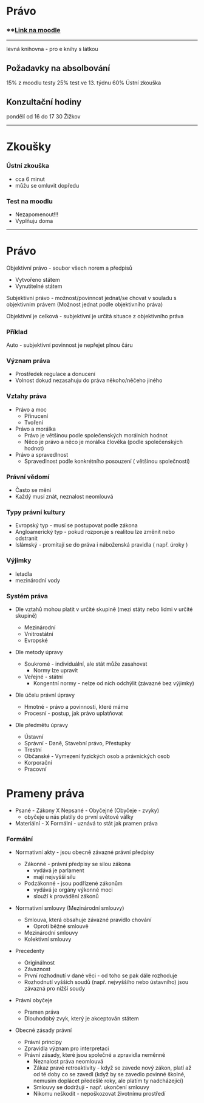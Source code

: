
# Právo

### **[Link na moodle](https://moodle.vse.cz/course/view.php?id=17501&breadcrumb=1)
---
levná knihovna - pro e knihy s látkou

## Požadavky na absolbování

15% z moodlu testy 
25% test ve 13. týdnu 
60% Ústní zkouška 

## Konzultační hodiny
pondělí od 16 do 17 30 Žižkov

---
# Zkoušky 

### Ústní zkouška 
- cca 6 minut
- můžu se omluvit dopředu

### Test na moodlu
- Nezapomenout!!!
- Vyplňuju doma

---

# Právo

Objektivní právo - soubor všech norem a předpisů
- Vytvořeno státem
- Vynutitelné státem

Subjektivní právo - možnost/povinnost jednat/se chovat v souladu s objektivním právem (Možnost jednat podle objektivního práva)


Objektivní je celková - subjektivní je určitá situace z objektivního práva

### Příklad

Auto - subjektivní povinnost je nepřejet plnou čáru 


### Význam práva

- Prostředek regulace a donucení
- Volnost dokud nezasahuju do práva někoho/něčeho jiného

### Vztahy práva

- Právo a moc
	- Přinucení
	- Tvoření
- Právo a morálka
	- Právo je většinou podle společenských morálních hodnot
	- Něco je právo a něco je morálka člověka (podle společenských hodnot)
- Právo a spravedlnost
	- Spravedlnost podle konkrétního posouzení ( většinou společnosti)

### Právní vědomí

- Často se mění
- Každý musí znát, neznalost neomlouvá 

### Typy právní kultury

- Evropský typ - musí se postupovat podle zákona 
- Angloamerický typ - pokud rozporuje s realitou lze změnit nebo odstranit
- Islámský - promítají se do práva i náboženská pravidla ( např. úroky )

### Výjimky 

- letadla
- mezinárodní vody

### Systém práva

- Dle vztahů
	mohou platit v určité skupině (mezi státy nebo lidmi v určité skupině)
	
	- Mezinárodní
	- Vnitrostátní
	- Evropské
	
- Dle metody úpravy
	- Soukromé - individuální, ale stát může zasahovat 
		- Normy lze upravit 
	- Veřejné - státní 
		- Kongentní normy - nelze od nich odchýlit (závazné bez výjimky)
- Dle účelu právní úpravy
	- Hmotné - právo a povinnosti, které máme
	- Procesní - postup, jak právo uplatňovat
- Dle předmětu úpravy
	- Ústavní
	- Správní - Daně, Stavební právo, Přestupky
	- Trestní 
	- Občanské - Vymezení fyzických osob a právnických osob 
	- Korporační
	- Pracovní


# Prameny práva
- Psané - Zákony X Nepsané - Obyčejné (Obyčeje - zvyky)
	- obyčeje u nás platily do první světové války 
- Materiální - X Formální - uznává to stát jak pramen práva

### Formální
- Normativní akty - jsou obecně závazné právní předpisy 
	- Zákonné - právní předpisy se silou zákona
		- vydává je parlament 
		- mají nejvyšší sílu
	- Podzákonné - jsou podřízené zákonům
		- vydává je orgány výkonné moci
		- slouží k provádění zákonů

- Normativní smlouvy (Mezinárodní smlouvy)
	- Smlouva, která obsahuje závazné pravidlo chování
		- Oproti běžné smlouvě 
	- Mezinárodní smlouvy
	- Kolektivní smlouvy

- Precedenty
	- Originálnost
	- Závaznost
	- První rozhodnutí v dané věci - od toho se pak dále rozhoduje
	- Rozhodnutí vyšších soudů (např. nejvyššího nebo ústavního) jsou závazná pro nižší soudy

- Právní obyčeje
	- Pramen práva
	- Dlouhodobý zvyk, který je akceptován státem

- Obecné zásady právní 
	- Právní principy
	- Zpravidla význam pro interpretaci
	- Právní zásady, které jsou společné a zpravidla neměnné 
		- Neznalost práva neomlouvá 
		- Zákaz pravé retroaktivity - když se zavede nový zákon, platí až od té doby co se zavedl (když by se zavedlo povinné školné, nemusím doplácet předešlé roky, ale platím ty nadcházející)
		- Smlouvy se dodržují - např. ukončení smlouvy 
		- Nikomu neškodit - nepoškozovat životnímu prostředí